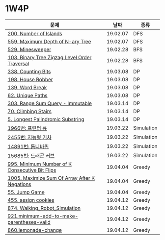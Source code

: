 # 1W4P

| 문제                                                         | 날짜     | 종류       |
| ------------------------------------------------------------ | -------- | ---------- |
| [200. Number of Islands](https://www.notion.so/ea29fc6cc17c45ceaf84083dc12bb9e8) | 19.02.07 | DFS        |
| [559. Maximum Depth of N-ary Tree](https://www.notion.so/b2b22d9d53174c6eac99869d946cf595) | 19.02.07 | DFS        |
| [529. Minesweeper](https://www.notion.so/41f2aa5cb25d42af848504416facc75f) | 19.02.28 | BFS        |
| [103. Binary Tree Zigzag Level Order Traversal](https://www.notion.so/459a76cd99264be9afd862255ed4b748) | 19.02.28 | BFS        |
| [338. Counting Bits](https://www.notion.so/2d63f3b4e6a1494681928efb2cdf196c) | 19.03.08 | DP         |
| [198. House Robber](https://www.notion.so/6909e7b305b845a1a5e69e343c8e9abc) | 19.03.08 | DP         |
| [139. Word Break](https://www.notion.so/247b052bb4f64da98aacf56f1d7c814c) | 19.03.08 | DP         |
| [62. Unique Paths](https://www.notion.so/70fd7c688fd64bc8810d7d8b95fc9489) | 19.03.08 | DP         |
| [303. Range Sum Query - Immutable](https://www.notion.so/291e44f165a243b5a6fc55e79193eee8) | 19.03.14 | DP         |
| [70. Climbing Stairs](https://www.notion.so/a238f83efe1145b9a47ec1634c67a835) | 19.03.14 | DP         |
| [5. Longest Palindromic Substring](https://www.notion.so/4bc8604efffd4082a8e3956a5819b8db) | 19.03.14 | DP         |
| [1966번: 프린터 큐](https://www.notion.so/10f835186ac2440c8a6849af51c4b05c) | 19.03.22 | Simulation |
| [2455번: 지능형 기차](https://www.notion.so/20dba267af1546afbf4d53f0d25bd531) | 19.03.22 | Simulation |
| [14891번: 톱니바퀴](https://www.notion.so/f9d822e66e374296a1159f9358fe1553) | 19.03.22 | Simulation |
| [15685번: 드래곤 커브](https://www.notion.so/1f2caee6b6874673857cffba9c62055c) | 19.03.22 | Simulation |
| [995. Minimum Number of K Consecutive Bit Flips](https://www.notion.so/a61495b8e6f443a78b054a557f5f66c6) | 19.04.04 | Greedy     |
| [1005. Maximize Sum Of Array After K Negations](https://leetcode.com/problems/maximize-sum-of-array-after-k-negations/) | 19.04.04 | Greedy     |
| [55. Jump Game](https://leetcode.com/problems/jump-game/)    | 19.04.04 | Greedy     |
| [455. assign cookies](https://leetcode.com/problems/assign-cookies/) | 19.04.12 | Greedy     |
| [874. Walking_Robot_Simulation](https://leetcode.com/problems/walking-robot-simulation/) | 19.04.12 | Greedy     |
| [921.minimum-add-to-make-parentheses-valid](https://leetcode.com/problems/minimum-add-to-make-parentheses-valid/) | 19.04.12 | Greedy     |
| [860.lemonade-change](https://leetcode.com/problems/lemonade-change/) | 19.04.12 | Greedy     |

